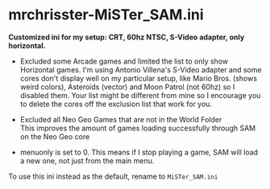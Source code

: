 # mrchrisster-MiSTer_SAM.ini

**Customized ini for my setup: CRT, 60hz NTSC, S-Video adapter, only horizontal.**
  
- Excluded some Arcade games and limited the list to only show Horizontal games.
I'm using Antonio Villena's S-Video adapter and some cores don't display well on my particular setup, like Mario Bros. (shows weird colors), Asteroids (vector) and Moon Patrol (not 60hz) so I disabled them. Your list might be different from mine so I encourage you to delete the cores off the exclusion list that work for you.

- Excluded all Neo Geo Games that are not in the World Folder   
This improves the amount of games loading successfully through SAM on the Neo Geo core  

- menuonly is set to 0. This means if I stop playing a game, SAM will load a new one, not just from the main menu.

To use this ini instead as the default, rename to `MiSTer_SAM.ini`
